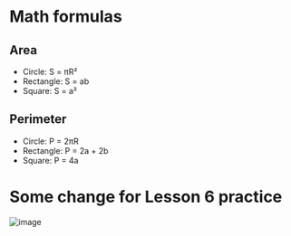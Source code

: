 # Math formulas
## Area
- Circle: S = πR²
- Rectangle: S = ab
- Square: S = a²

## Perimeter
- Circle: P = 2πR
- Rectangle: P = 2a + 2b
- Square: P = 4a


# Some change for Lesson 6 practice

![image](https://github.com/skatik47/geometric_lib/assets/165396564/57c5282f-606b-47c0-9324-52023dbe1c4c)
